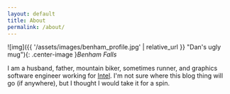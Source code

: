 ```yaml
---
layout: default
title: About
permalink: /about/
---
```


![img]({{ '/assets/images/benham_profile.jpg' | relative_url }} "Dan's ugly mug"){: .center-image }*Benham Falls*

I am a husband, father, mountain biker, sometimes runner, and graphics software engineer working for [Intel](https://www.intel.com). I'm not sure where this blog thing will go (if anywhere), but I thought I would take it for a spin.


